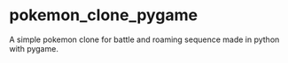 # pokemon_clone_pygame
A simple pokemon clone for battle and roaming sequence made in python with pygame. 
